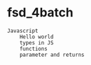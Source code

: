 # fsd_4batch

    Javascript
        Hello world
        types in JS
        functions 
        parameter and returns
        